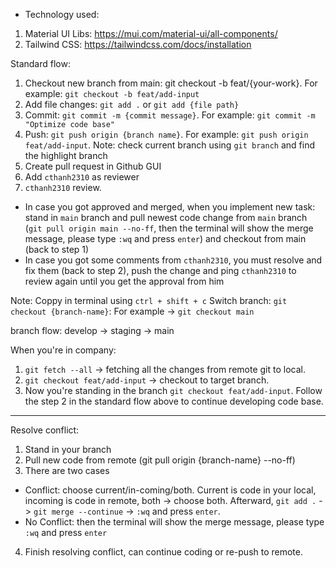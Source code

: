 - Technology used:

1. Material UI Libs: https://mui.com/material-ui/all-components/
2. Tailwind CSS: https://tailwindcss.com/docs/installation

Standard flow:

1. Checkout new branch from main: git checkout -b feat/{your-work}. For example: `git checkout -b feat/add-input`
2. Add file changes: `git add .` or `git add {file path}`
3. Commit: `git commit -m {commit message}`. For example: `git commit -m "Optimize code base"`
4. Push: `git push origin {branch name}`. For example: `git push origin feat/add-input`. Note: check current branch using `git branch` and find the highlight branch
5. Create pull request in Github GUI
6. Add `cthanh2310` as reviewer
7. `cthanh2310` review.

- In case you got approved and merged, when you implement new task: stand in `main` branch and pull newest code change from `main` branch (`git pull origin main --no-ff`, then the terminal will show the merge message, please type `:wq` and press `enter`) and checkout from main (back to step 1)
- In case you got some comments from `cthanh2310`, you must resolve and fix them (back to step 2), push the change and ping `cthanh2310` to review again until you get the approval from him

Note: Coppy in terminal using `ctrl + shift + c`
Switch branch: `git checkout {branch-name}`: For example -> `git checkout main`

branch flow: develop -> staging -> main

When you're in company:

1. `git fetch --all` -> fetching all the changes from remote git to local.
2. `git checkout feat/add-input` -> checkout to target branch.
3. Now you're standing in the branch `git checkout feat/add-input`. Follow the step 2 in the standard flow above to continue developing code base.

---

Resolve conflict:

1. Stand in your branch
2. Pull new code from remote (git pull origin {branch-name} --no-ff)
3. There are two cases

- Conflict: choose current/in-coming/both. Current is code in your local, incoming is code in remote, both -> choose both. Afterward, `git add .` -> `git merge --continue` -> `:wq` and press `enter`.
- No Conflict: then the terminal will show the merge message, please type `:wq` and press `enter`

4. Finish resolving conflict, can continue coding or re-push to remote.
